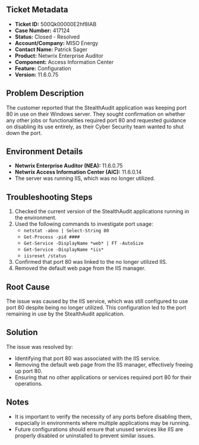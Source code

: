## Ticket Metadata
- **Ticket ID:** 500Qk00000E2hf8IAB
- **Case Number:** 417124
- **Status:** Closed - Resolved
- **Account/Company:** MISO Energy
- **Contact Name:** Patrick Sager
- **Product:** Netwrix Enterprise Auditor
- **Component:** Access Information Center
- **Feature:** Configuration
- **Version:** 11.6.0.75

## Problem Description
The customer reported that the StealthAudit application was keeping port 80 in use on their Windows server. They sought confirmation on whether any other jobs or functionalities required port 80 and requested guidance on disabling its use entirely, as their Cyber Security team wanted to shut down the port.

## Environment Details
- **Netwrix Enterprise Auditor (NEA):** 11.6.0.75
- **Netwrix Access Information Center (AIC):** 11.6.0.14
- The server was running IIS, which was no longer utilized.

## Troubleshooting Steps
1. Checked the current version of the StealthAudit applications running in the environment.
2. Used the following commands to investigate port usage:
   - `netstat -abno | Select-String 80`
   - `Get-Process -pid ####`
   - `Get-Service -DisplayName *web* | FT -AutoSize`
   - `Get-Service -DisplayName *iis*`
   - `iisreset /status`
3. Confirmed that port 80 was linked to the no longer utilized IIS.
4. Removed the default web page from the IIS manager.

## Root Cause
The issue was caused by the IIS service, which was still configured to use port 80 despite being no longer utilized. This configuration led to the port remaining in use by the StealthAudit application.

## Solution
The issue was resolved by:
- Identifying that port 80 was associated with the IIS service.
- Removing the default web page from the IIS manager, effectively freeing up port 80.
- Ensuring that no other applications or services required port 80 for their operations.

## Notes
- It is important to verify the necessity of any ports before disabling them, especially in environments where multiple applications may be running.
- Future configurations should ensure that unused services like IIS are properly disabled or uninstalled to prevent similar issues.